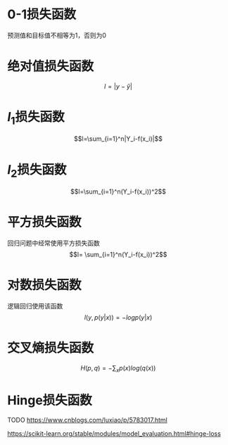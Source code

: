 
# 0-1损失函数

预测值和目标值不相等为1，否则为0
# 绝对值损失函数
$$l = |y-\hat y|$$
#  $l_1$损失函数
$$l=\sum_{i=1}^n|Y_i-f(x_i)|$$
# $l_2$损失函数
$$l=\sum_{i=1}^n(Y_i-f(x_i))^2$$
# 平方损失函数
回归问题中经常使用平方损失函数
$$l= \sum_{i=1}^n(Y_i-f(x_i))^2$$

# 对数损失函数
逻辑回归使用该函数
$$l(y, p(y|x)) = - log p(y|x) $$

# 交叉熵损失函数
$$H(p,q)=-\sum_xp(x)log(q(x))$$

# Hinge损失函数


TODO https://www.cnblogs.com/luxiao/p/5783017.html



https://scikit-learn.org/stable/modules/model_evaluation.html#hinge-loss